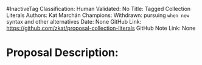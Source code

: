 #InactiveTag
Classification:
Human Validated: No
Title: Tagged Collection Literals
Authors: Kat Marchán
Champions: Withdrawn: pursuing `when new` syntax and other alternatives
Date: None
GitHub Link: https://github.com/zkat/proposal-collection-literals
GitHub Note Link: None

# Proposal Description:
